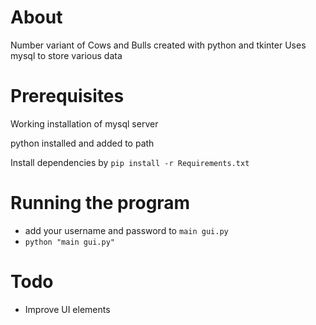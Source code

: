 # About
Number variant of Cows and Bulls created with python and tkinter
Uses mysql to store various data

# Prerequisites
Working installation of mysql server

python installed and added to path

Install dependencies by  ```pip install -r Requirements.txt```

# Running the program
* add your username and password to ```main gui.py```
* ```python "main gui.py"```

# Todo
* Improve UI elements
